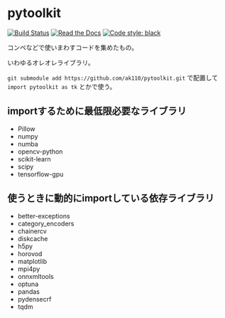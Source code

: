 # pytoolkit

[![Build Status](https://travis-ci.org/ak110/pytoolkit.svg?branch=master)](https://travis-ci.org/ak110/pytoolkit)
[![Read the Docs](https://readthedocs.org/projects/ak110-pytoolkit/badge/?version=latest)](https://ak110-pytoolkit.readthedocs.io/ja/latest/?badge=latest)
[![Code style: black](https://img.shields.io/badge/code%20style-black-000000.svg)](https://github.com/psf/black)

コンペなどで使いまわすコードを集めたもの。

いわゆるオレオレライブラリ。

`git submodule add https://github.com/ak110/pytoolkit.git` で配置して `import pytoolkit as tk` とかで使う。

## importするために最低限必要なライブラリ

- Pillow
- numpy
- numba
- opencv-python
- scikit-learn
- scipy
- tensorflow-gpu

## 使うときに動的にimportしている依存ライブラリ

- better-exceptions
- category_encoders
- chainercv
- diskcache
- h5py
- horovod
- matplotlib
- mpi4py
- onnxmltools
- optuna
- pandas
- pydensecrf
- tqdm
